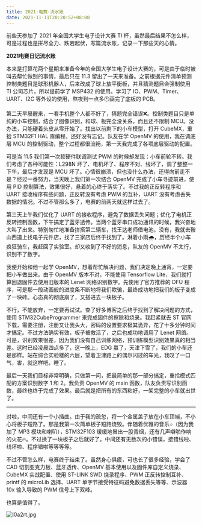 ```yaml
---
title: 2021·电赛·流水账
date: 2021-11-11T20:20:52+08:00
---
```


前些天参加了 2021 年全国大学生电子设计大赛 TI 杯，虽然最后结果不怎么样，可是过程也是拼尽全力、跌宕起伏，写篇流水账，记录一下那些天的心情。

<!-- more -->

**2021电赛日记流水账**

本来是打算花两个星期来准备今年的全国大学生电子设计大赛的，可是由于临时被叫去帮忙做别的事情，最后只在 11.3 留出了一天来准备。之前根据元件清单预测控制类题目是球形机器人，后来改成了球上放平衡板，并且猜测题目会强制使用 TI 公司芯片，所以提前学了 MSP432 的使用。学习了 IO、PWM、Timer、UART、I2C 等外设的使用，熬夜到一点多🕐画完了底板的 PCB。

第二天早晨醒来，一看手机整个人都不好了，猜题完全错误❌。控制类题目只是单纯的小车控制，结合了图像识别，和球、板完全没关系，而且还不限制 MCU。没办法，只能硬着头皮从零开始了。找出以前剩下的小车模型，打开 CubeMX，重拾 STM32F1 HAL 库编程，还好没有忘记。队友在学 OpenMV 的使用，我在调底层 MCU 的控制驱动，整个过程都很流畅，第一天我完成了各项底层驱动的配置。

可是当 11.5 我们第一次软硬件联调测试 PWM 的时候却发现：小车前轮不转。我们考虑了各种可能性：L298N 坏了、电机坏了、程序不对、线坏了，调了整整一下午，最后才发现是 MCU 坏了。心情很崩溃，但也没什么办法，还得向前走不是？经过一番努力，当天晚上我们第一次结合 OpenMV 完成了小车寻迹前进，使用 PID 控制算法，效果很好，悬着的心终于落实了。不过我的正反转程序和 UART 接收程序有些问题，正反转没有考虑 PWM 的互补，UART 没有考虑丢失数据的情况。不过不管那么多了，电赛的前两天就这样过去了。

第三天上午我们优化了 UART 的接收程序，避免了数据丢失问题；优化了电机正反转控制函数，下午搞定了蓝牙透传。当两个蓝牙串口成功通讯的时候，我兴奋地大叫了出来。特别匆忙地准备拼搭第二辆车，找王达老师借电池，没有，我就去鞍山西道上找电子元件店，找了三家店后终于找到了。淋着小雨🌧，历经半个小车疯狂骑车，我赶回了实验室。却又收到了不好的消息，队友的 OpenMV 不太行，识别不了数字。

我便开始和他一起学 OpenMV，想着帮忙解决问题，我们决定晚上通宵，一定要把小车做出来。由于 OpenMV 版本不对，不能使用 Tensorflow Lite，我们就打算回退固件去使用旧版本的 Lenet 网络识别数字。先使用了官方推荐的 DFU 程序，可是那一段动画般的进度条不断地将我们欺骗，最终成功地把我们的板子变成了一块砖。心态真的彻底崩了，又搭进去一块板子。

不行，不能放弃，一定要再试试。查了好多博客之后终于找到了解决问题的方式，使用 STM32CubeProgrammer 来完成固件的擦除和烧录。我赶紧就去 ST 官网下载，需要注册，注册又让我头大，密码的设置要求极其诡异，花了十多分钟时间才搞定。不过方法确实有效，板子被救活了，之后也成功地调用了 Lenet 网络。可是，识别效果很差，因为我们没有自己训练网络，预训练模型识别效果真的相当差。这时已经凌晨四点多了，这一晚上，EDG 赢了，天津下雪了，我们的小车还是那样。站在综合实验楼的六层，望着卫津路上的偶尔闪过的车光，我叹了一口气，害，就这样吧，睡了。

最后一天我们目标非常明确，只做第一问，把最简单的那一部分搞定，重拾模式匹配的方案识别数字 1 和 2。我负责 OpenMV 的 main 函数，队友负责写识别函数，最终也终于完成了效果。最后就是把所有的东西粘好，一架完整的小车就出世了。

---

对啦，中间还有一个小插曲。由于我的疏忽，将一个金属盖子放在小车顶端，不小心将板子短路了。那是我第一次简单板子短路烧毁。伴随着优雅的音乐🎶（因为我加了 MP3 模块和喇叭），STM32F103 缓缓地冒出一股青烟，还有几声噼啪作响的火花🔥。不过换了一块板子之后就好了。中间还有无数次的小错误，接错线啦、线坏啦、程序错啦等等等等。

不过不管怎么样，电赛终于结束了。虽然身心俱疲，可也长了很多经验，学会了 CAD 切割亚克力板、蓝牙透传、OpenMV 基本使用以及固件库自定义烧录、CubeMX 实战配置、使用 ST-LINK SWD 烧录程序、PWM 正反转控制互补、printf 的 microLib 选择、UART 单字节接受特征码避免数据丢失等等、示波器 10x 输入导致的 PWM 信号上下双峰。

也算是值得了。

![I0a2rt.jpg](https://z3.ax1x.com/2021/11/11/I0a2rt.jpg)

